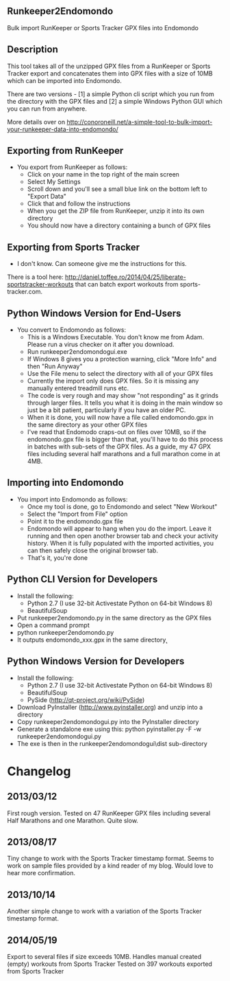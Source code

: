 Runkeeper2Endomondo
-------------------
Bulk import RunKeeper or Sports Tracker GPX files into Endomondo 

Description
-----------
This tool takes all of the unzipped GPX files from a RunKeeper or Sports Tracker export and concatenates them into GPX files with a size of 10MB which can be imported into Endomondo.

There are two versions - [1] a simple Python cli script which you run from the directory with the GPX files and [2] a simple Windows Python GUI which you can run from anywhere.

More details over on http://conoroneill.net/a-simple-tool-to-bulk-import-your-runkeeper-data-into-endomondo/

Exporting from RunKeeper
------------------------
* You export from RunKeeper as follows:
    * Click on your name in the top right of the main screen
    * Select My Settings
    * Scroll down and you'll see a small blue link on the bottom left to "Export Data"
    * Click that and follow the instructions
    * When you get the ZIP file from RunKeeper, unzip it into its own directory
	* You should now have a directory containing a bunch of GPX files

Exporting from Sports Tracker
-----------------------------
* I don't know. Can someone give me the instructions for this.

There is a tool here: http://daniel.toffee.ro/2014/04/25/liberate-sportstracker-workouts that can batch export workouts from sports-tracker.com.


Python Windows Version for End-Users
------------------------------------
* You convert to Endomondo as follows:
    * This is a Windows Executable. You don't know me from Adam. Please run a virus checker on it after you download.
    * Run runkeeper2endomondogui.exe
    * If Windows 8 gives you a protection warning, click "More Info" and then "Run Anyway"	
	* Use the File menu to select the directory with all of your GPX files
    * Currently the import only does GPX files. So it is missing any manually entered treadmill runs etc.
    * The code is very rough and may show "not responding" as it grinds through larger files. It tells you what it is doing in the main window so just be a bit patient, particularly if you have an older PC.
	* When it is done, you will now have a file called endomondo.gpx in the same directory as your other GPX files
    * I've read that Endomodo craps-out on files over 10MB, so if the endomondo.gpx file is bigger than that, you'll have to do this process in batches with sub-sets of the GPX files. As a guide, my 47 GPX files including several half marathons and a full marathon come in at 4MB.

Importing into Endomondo
------------------------
* You import into Endomondo as follows:
	* Once my tool is done, go to Endomondo and select "New Workout"
	* Select the "Import from File" option
	* Point it to the endomondo.gpx file
    * Endomondo will appear to hang when you do the import. Leave it running and then open another browser tab and check your activity history. When it is fully populated with the imported activities, you can then safely close the original browser tab.
	* That's it, you're done

	
Python CLI Version for Developers
---------------------------------
* Install the following: 
    * Python 2.7 (I use 32-bit Activestate Python on 64-bit Windows 8)
	* BeautifulSoup
* Put runkeeper2endomondo.py in the same directory as the GPX files
* Open a command prompt
* python runkeeper2endomondo.py
* It outputs endomondo_xxx.gpx in the same directory˛

Python Windows Version for Developers
------------------------------------
* Install the following:
    * Python 2.7 (I use 32-bit Activestate Python on 64-bit Windows 8)
	* BeautifulSoup
	* PySide (http://qt-project.org/wiki/PySide)
* Download PyInstaller (http://www.pyinstaller.org) and unzip into a directory
* Copy runkeeper2endomondogui.py into the PyInstaller directory
* Generate a standalone exe using this:   python pyinstaller.py -F -w runkeeper2endomondogui.py
* The exe is then in the runkeeper2endomondogui\dist sub-directory


Changelog
=========

2013/03/12
----------
First rough version. Tested on 47 RunKeeper GPX files including several Half Marathons and one Marathon. Quite slow. 

2013/08/17
----------
Tiny change to work with the Sports Tracker timestamp format. Seems to work on sample files provided by a kind reader of my blog. Would love to hear more confirmation.

2013/10/14
----------
Another simple change to work with a variation of the Sports Tracker timestamp format.

2014/05/19
----------
Export to several files if size exceeds 10MB.
Handles manual created (empty) workouts from Sports Tracker
Tested on 397 workouts exported from Sports Tracker
